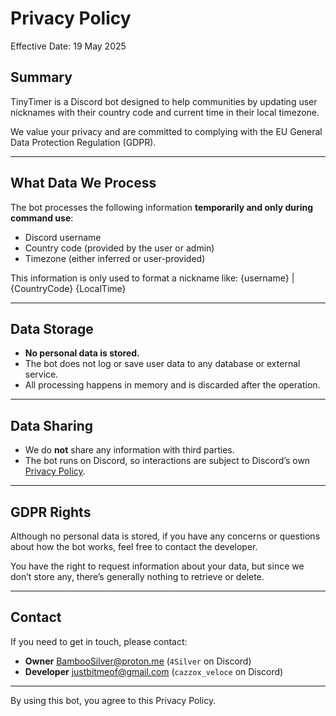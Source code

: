 # Privacy Policy

Effective Date: 19 May 2025

## Summary

TinyTimer is a Discord bot designed to help communities by updating user nicknames with their country code and current time in their local timezone.

We value your privacy and are committed to complying with the EU General Data Protection Regulation (GDPR).

---

## What Data We Process

The bot processes the following information **temporarily and only during command use**:

- Discord username
- Country code (provided by the user or admin)
- Timezone (either inferred or user-provided)

This information is only used to format a nickname like:
{username} | {CountryCode} {LocalTime}


---

## Data Storage

- **No personal data is stored.**
- The bot does not log or save user data to any database or external service.
- All processing happens in memory and is discarded after the operation.

---

## Data Sharing

- We do **not** share any information with third parties.
- The bot runs on Discord, so interactions are subject to Discord’s own [Privacy Policy](https://discord.com/privacy).

---

## GDPR Rights

Although no personal data is stored, if you have any concerns or questions about how the bot works, feel free to contact the developer.

You have the right to request information about your data, but since we don’t store any, there’s generally nothing to retrieve or delete.

---

## Contact

If you need to get in touch, please contact:  
- **Owner**  BambooSilver@proton.me (`4Silver` on Discord)  
- **Developer**  justbitmeof@gmail.com (`cazzox_veloce` on Discord)

---

By using this bot, you agree to this Privacy Policy.
